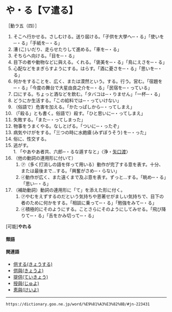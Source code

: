 # や・る【▽遣る】

［動ラ五（四）］
1.  そこへ行かせる。さしむける。送り屆ける。「子供を大學へ─・る」「使いを─・る」「手紙を─・る」
2.  漕 (こ) いだり、走らせたりして進める。「車を─・る」
3.  そちらへ向ける。「目を─・る」
4.  目下の者や動物などに與える。くれる。「褒美を─・る」「鳥にえさを─・る」
5.  心配などをまぎらすようにする。はらす。「酒に憂さを─・る」「思いを─・る」
6.  何かをすることを、広く、または漠然という。する。行う。営む。「宿題を─・る」「今度の舞台で大星由良之介を─・る」「民宿を─・っている」
7.  口にする。ちょっと酒などを飲む。「タバコは─・りません」「一杯─・る」
8.  どうにか生活する。「この給料では─・っていけない」
9.  （俗語で）危害を加える。「かたっぱしから─・ってしまえ」
10.  （「殺る」とも書く。俗語で）殺す。「ひと思いに─・ってしまえ」
11.  失敗する。「また─・ってしまった」
12.  物事をうまくやる。なしとげる。「ついに─・ったぞ」
13.  病気やけがをする。「三つの時に水皰瘡 (みずぼうそう) を─・った」
14.  俗に、性交する。
15.  逃がす。    
    1.  「やあやあ者共、六郎─・るな遁すなと」〈浄・[矢口渡](https://dictionary.goo.ne.jp/word/%E7%A5%9E%E9%9C%8A%E7%9F%A2%E5%8F%A3%E6%B8%A1/#jn-116002)〉
16. （他の動詞の連用形に付いて）    
    1.  ㋐（多く打消しの語を伴って用いる）動作が完了する意を表す。十分、または最後まで…する。「興奮がさめ─・らない」        
    2.  ㋑動作が広く、また遠くまで及ぶ意を表す。ずっと…する。「眺め─・る」「思い─・る」
17. （補助動詞）動詞の連用形に「て」を添えた形に付く。    
    1.  ㋐やむをえずするのだという気持ちや恩著せがましい気持ちで、目下の者のために何かをする。「相談に乗って─・る」「勉強をみて─・る」        
    2.  ㋑積極的にそのようにする。ことさらにそのようにしてみせる。「飛び降りて─・る」「舌をかみ切って─・る」
        

\[可能\]**やれる**

#### 類語

#### 関連語

-   [供する(きょうする)](https://dictionary.goo.ne.jp/word/%E4%BE%9B%E3%81%99%E3%82%8B/#jn-56499)
-   [供與(きょうよ)](https://dictionary.goo.ne.jp/word/%E4%BE%9B%E4%B8%8E/#jn-57151)
-   [提供(ていきょう)](https://dictionary.goo.ne.jp/word/%E6%8F%90%E4%BE%9B/#jn-149748)
-   [授與(じゅよ)](https://dictionary.goo.ne.jp/word/%E6%8E%88%E4%B8%8E/#jn-106294)
-   [恵與(けいよ)](https://dictionary.goo.ne.jp/word/%E6%81%B5%E4%B8%8E/#jn-67144)

---
`https://dictionary.goo.ne.jp/word/%E9%81%A3%E3%82%8B/#jn-223431`